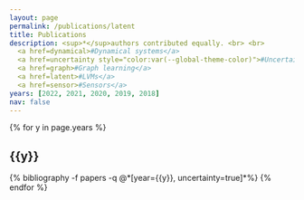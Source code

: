 ```yaml
---
layout: page
permalink: /publications/latent
title: Publications
description: <sup>*</sup>authors contributed equally. <br> <br>
  <a href=dynamical>#Dynamical systems</a>
  <a href=uncertainty style="color:var(--global-theme-color)">#Uncertainty estimation</a>
  <a href=graph>#Graph learning</a>
  <a href=latent>#LVMs</a>
  <a href=sensor>#Sensors</a>
years: [2022, 2021, 2020, 2019, 2018]
nav: false
---
```


<div class="publications">

{% for y in page.years %}
  <h2 class="year">{{y}}</h2>
  {% bibliography -f papers -q @*[year={{y}}, uncertainty=true]*%}
{% endfor %}

</div>
